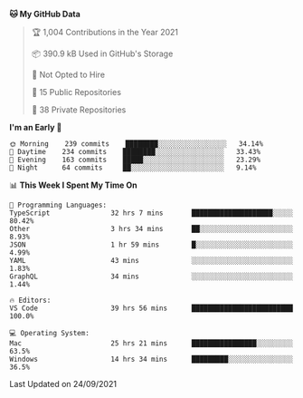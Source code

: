 <!--START_SECTION:waka-->
**🐱 My GitHub Data** 

> 🏆 1,004 Contributions in the Year 2021
 > 
> 📦 390.9 kB Used in GitHub's Storage 
 > 
> 🚫 Not Opted to Hire
 > 
> 📜 15 Public Repositories 
 > 
> 🔑 38 Private Repositories  
 > 
**I'm an Early 🐤** 

```text
🌞 Morning    239 commits    ████████░░░░░░░░░░░░░░░░░   34.14% 
🌆 Daytime    234 commits    ████████░░░░░░░░░░░░░░░░░   33.43% 
🌃 Evening    163 commits    █████░░░░░░░░░░░░░░░░░░░░   23.29% 
🌙 Night      64 commits     ██░░░░░░░░░░░░░░░░░░░░░░░   9.14%

```


📊 **This Week I Spent My Time On** 

```text
💬 Programming Languages: 
TypeScript               32 hrs 7 mins       ████████████████████░░░░░   80.42% 
Other                    3 hrs 34 mins       ██░░░░░░░░░░░░░░░░░░░░░░░   8.93% 
JSON                     1 hr 59 mins        █░░░░░░░░░░░░░░░░░░░░░░░░   4.99% 
YAML                     43 mins             ░░░░░░░░░░░░░░░░░░░░░░░░░   1.83% 
GraphQL                  34 mins             ░░░░░░░░░░░░░░░░░░░░░░░░░   1.44%

🔥 Editors: 
VS Code                  39 hrs 56 mins      █████████████████████████   100.0%

💻 Operating System: 
Mac                      25 hrs 21 mins      ████████████████░░░░░░░░░   63.5% 
Windows                  14 hrs 34 mins      █████████░░░░░░░░░░░░░░░░   36.5%

```


 Last Updated on 24/09/2021
<!--END_SECTION:waka-->

